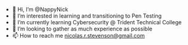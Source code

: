 - 👋 Hi, I’m @NappyNick
- 👀 I’m interested in learning and transitioning to Pen Testing
- 🌱 I’m currently learning Cybersecurity @ Trident Technical College
- 💞️ I’m looking to gather as much experience as possible
- 📫 How to reach me nicolas.r.stevenson@gmail.com

<!---
NappyNick/NappyNick is a ✨ special ✨ repository because its `README.md` (this file) appears on your GitHub profile.
You can click the Preview link to take a look at your changes.
--->
